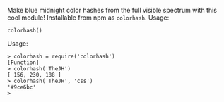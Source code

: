 Make blue midnight color hashes from the full visible spectrum with this cool module! Installable from npm as `colorhash`. Usage:

    colorhash()

Usage:

    > colorhash = require('colorhash')
    [Function]
    > colorhash('TheJH')
    [ 156, 230, 188 ]
    > colorhash('TheJH', 'css')
    '#9ce6bc'
    >
